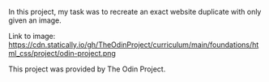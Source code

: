 In this project, my task was to recreate an exact website duplicate with only given an image.

Link to image: https://cdn.statically.io/gh/TheOdinProject/curriculum/main/foundations/html_css/project/odin-project.png

This project was provided by The Odin Project.